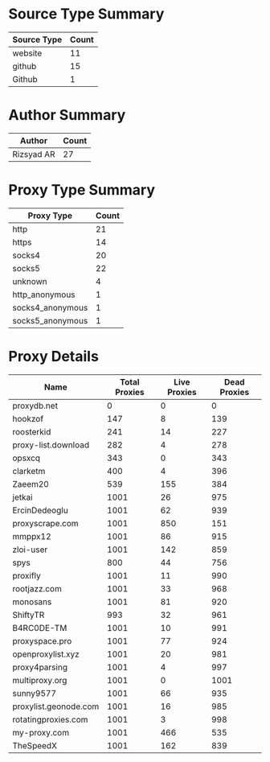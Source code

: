 # Source Type Summary

| Source Type | Count |
|-------------|-------|
| website | 11 |
| github | 15 |
| Github | 1 |


# Author Summary

| Author | Count |
|--------|-------|
| Rizsyad AR | 27 |


# Proxy Type Summary

| Proxy Type | Count |
|------------|-------|
| http | 21 |
| https | 14 |
| socks4 | 20 |
| socks5 | 22 |
| unknown | 4 |
| http_anonymous | 1 |
| socks4_anonymous | 1 |
| socks5_anonymous | 1 |


# Proxy Details

| Name | Total Proxies | Live Proxies | Dead Proxies |
|------|---------------|--------------|---------------|
| proxydb.net | 0 | 0 | 0 |
| hookzof | 147 | 8 | 139 |
| roosterkid | 241 | 14 | 227 |
| proxy-list.download | 282 | 4 | 278 |
| opsxcq | 343 | 0 | 343 |
| clarketm | 400 | 4 | 396 |
| Zaeem20 | 539 | 155 | 384 |
| jetkai | 1001 | 26 | 975 |
| ErcinDedeoglu | 1001 | 62 | 939 |
| proxyscrape.com | 1001 | 850 | 151 |
| mmppx12 | 1001 | 86 | 915 |
| zloi-user | 1001 | 142 | 859 |
| spys | 800 | 44 | 756 |
| proxifly | 1001 | 11 | 990 |
| rootjazz.com | 1001 | 33 | 968 |
| monosans | 1001 | 81 | 920 |
| ShiftyTR | 993 | 32 | 961 |
| B4RC0DE-TM | 1001 | 10 | 991 |
| proxyspace.pro | 1001 | 77 | 924 |
| openproxylist.xyz | 1001 | 20 | 981 |
| proxy4parsing | 1001 | 4 | 997 |
| multiproxy.org | 1001 | 0 | 1001 |
| sunny9577 | 1001 | 66 | 935 |
| proxylist.geonode.com | 1001 | 16 | 985 |
| rotatingproxies.com | 1001 | 3 | 998 |
| my-proxy.com | 1001 | 466 | 535 |
| TheSpeedX | 1001 | 162 | 839 |
